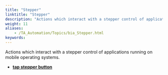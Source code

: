 ```yaml
--- 
title: "Stepper"
linktitle: "Stepper"
description: "Actions which interact with a stepper control of applications running on mobile operating systems."
weight: 11
aliases: 
    - /TA_Automation/Topics/bia_Stepper.html
keywords: 
---
```


Actions which interact with a stepper control of applications running on mobile operating systems.

-   **[tap stepper button](/TA_Automation/Topics/bia_tap_stepper_button.html)**  





